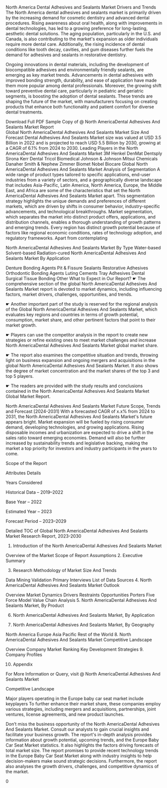 North America Dental Adhesives and Sealants Market Drivers and Trends
The North America dental adhesives and sealants market is primarily driven by the increasing demand for cosmetic dentistry and advanced dental procedures. Rising awareness about oral health, along with improvements in dental technologies, has led to a growing preference for long-lasting, aesthetic dental solutions. The aging population, particularly in the U.S. and Canada, is also contributing to the market's expansion as older individuals require more dental care. Additionally, the rising incidence of dental conditions like tooth decay, cavities, and gum diseases further fuels the demand for adhesives and sealants in restorative dentistry.

Ongoing innovations in dental materials, including the development of biocompatible adhesives and environmentally friendly sealants, are emerging as key market trends. Advancements in dental adhesives with improved bonding strength, durability, and ease of application have made them more popular among dental professionals. Moreover, the growing shift toward preventive dental care, particularly in pediatric and geriatric segments, is boosting the adoption of dental sealants. These trends are shaping the future of the market, with manufacturers focusing on creating products that enhance both functionality and patient comfort for diverse dental treatments.

Download Full PDF Sample Copy of @ North AmericaDental Adhesives And Sealants Market Report  
Global North AmericaDental Adhesives And Sealants Market Size And Forecast
Dental Adhesives And Sealants Market size was valued at USD 3.5 Billion in 2022 and is projected to reach USD 5.5 Billion by 2030, growing at a CAGR of 6.1% from 2024 to 2030.
Leading Players in the North AmericaDental Adhesives And Sealants Market
3M
Henkel
DenMat
Dentsply Sirona
Kerr Dental
Tricol Biomedical
Johnson & Johnson
Mitsui Chemicals
Danaher
Smith & Nephew
Zimmer Biomet
Nobel Biocare
Global North AmericaDental Adhesives And Sealants Market Analysis of Segmentation
A wide range of product types tailored to specific applications, end-user industries from a variety of sectors, and a geographically diverse landscape that includes Asia-Pacific, Latin America, North America, Europe, the Middle East, and Africa are some of the characteristics that set the North AmericaDental Adhesives And Sealants Market apart. This segmentation strategy highlights the unique demands and preferences of different markets, which are driven by shifts in consumer behavior, industry-specific advancements, and technological breakthroughs. Market segmentation, which separates the market into distinct product offers, applications, and distribution channels, enables a thorough understanding of growth patterns and emerging trends. Every region has distinct growth potential because of factors like regional economic conditions, rates of technology adoption, and regulatory frameworks. Apart from contemplating

North AmericaDental Adhesives And Sealants Market By Type
Water-based
Solvent-based
Radiation-cured
North AmericaDental Adhesives And Sealants Market By Application

Denture Bonding Agents
Pit & Fissure Sealants
Restorative Adhesives
Orthodontic Bonding Agents
Luting Cements
Tray Adhesives
Dental Surgical Tissue Bonding
Other
What to Expect in Our Report?
☛ The comprehensive section of the global North AmericaDental Adhesives And Sealants Market report is devoted to market dynamics, including influencing factors, market drivers, challenges, opportunities, and trends.

☛ Another important part of the study is reserved for the regional analysis of the Global North AmericaDental Adhesives And Sealants Market, which evaluates key regions and countries in terms of growth potential, consumption, market share, and other pertinent factors that point to their market growth.

☛ Players can use the competitor analysis in the report to create new strategies or refine existing ones to meet market challenges and increase North AmericaDental Adhesives And Sealants Market global market share.

☛ The report also examines the competitive situation and trends, throwing light on business expansion and ongoing mergers and acquisitions in the global North AmericaDental Adhesives And Sealants Market. It also shows the degree of market concentration and the market shares of the top 3 and top 5 players.

☛ The readers are provided with the study results and conclusions contained in the North AmericaDental Adhesives And Sealants Market Global Market Report.

North AmericaDental Adhesives And Sealants Market Future Scope, Trends and Forecast [2024-2031]
With a forecasted CAGR of x.x% from 2024 to 2031, the North AmericaDental Adhesives And Sealants Market's future appears bright. Market expansion will be fueled by rising consumer demand, developing technologies, and growing applications. Rising disposable incomes and urbanization are expected to drive a shift in the sales ratio toward emerging economies. Demand will also be further increased by sustainability trends and legislative backing, making the market a top priority for investors and industry participants in the years to come.

Scope of the Report

Attributes Details

Years Considered

Historical Data – 2019–2022

Base Year – 2022

Estimated Year – 2023

Forecast Period – 2023–2029

Detailed TOC of Global North AmericaDental Adhesives And Sealants Market Research Report, 2023-2030
1. Introduction of the North AmericaDental Adhesives And Sealants Market

Overview of the Market
Scope of Report
Assumptions
2. Executive Summary

3. Research Methodology of Market Size And Trends

Data Mining
Validation
Primary Interviews
List of Data Sources
4. North AmericaDental Adhesives And Sealants Market Outlook

Overview
Market Dynamics
Drivers
Restraints
Opportunities
Porters Five Force Model
Value Chain Analysis
5. North AmericaDental Adhesives And Sealants Market, By Product

6. North AmericaDental Adhesives And Sealants Market, By Application

7. North AmericaDental Adhesives And Sealants Market, By Geography

North America
Europe
Asia Pacific
Rest of the World
8. North AmericaDental Adhesives And Sealants Market Competitive Landscape

Overview
Company Market Ranking
Key Development Strategies
9. Company Profiles

10. Appendix

For More Information or Query, visit @ North AmericaDental Adhesives And Sealants Market

Competitive Landscape

Major players operating in the Europe baby car seat market include keyplayers To further enhance their market share, these companies employ various strategies, including mergers and acquisitions, partnerships, joint ventures, license agreements, and new product launches.

Don’t miss the business opportunity of the North AmericaDental Adhesives And Sealants Market. Consult our analysts to gain crucial insights and facilitate your business growth.
The report's in-depth analysis provides information about growth potential, upcoming trends, and the Europe Baby Car Seat Market statistics. It also highlights the factors driving forecasts of total market size. The report promises to provide recent technology trends in the Europe Baby Car Seat Market along with industry insights to help decision-makers make sound strategic decisions. Furthermore, the report also analyses the growth drivers, challenges, and competitive dynamics of the market.

0

